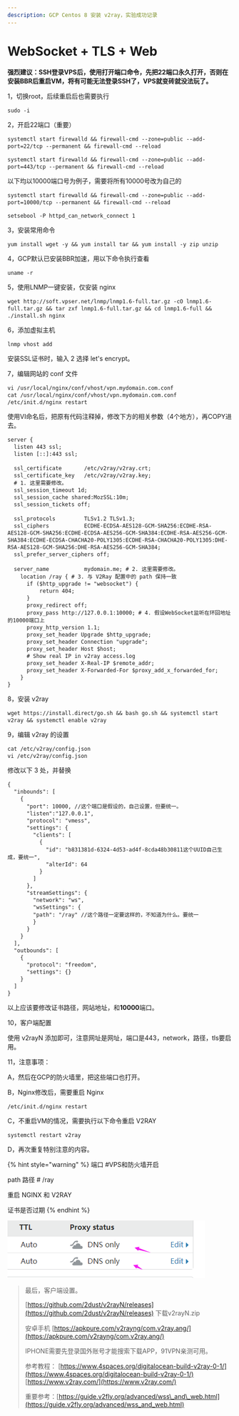 ```yaml
---
description: GCP Centos 8 安装 v2ray，实验成功记录
---
```


# WebSocket + TLS + Web

**强烈建议：SSH登录VPS后，使用打开端口命令，先把22端口永久打开，否则在安装BBR后重启VM，将有可能无法登录SSH了，VPS就变砖就没法玩了。**

1，切换root，后续重启后也需要执行

```text
sudo -i
```

2，开启22端口（重要）

```text
systemctl start firewalld && firewall-cmd --zone=public --add-port=22/tcp --permanent && firewall-cmd --reload
```

```text
systemctl start firewalld && firewall-cmd --zone=public --add-port=443/tcp --permanent && firewall-cmd --reload
```

以下均以10000端口号为例子，需要将所有10000号改为自己的

```text
systemctl start firewalld && firewall-cmd --zone=public --add-port=10000/tcp --permanent && firewall-cmd --reload
```

```text
setsebool -P httpd_can_network_connect 1
```

3，安装常用命令

```text
yum install wget -y && yum install tar && yum install -y zip unzip
```

4，GCP默认已安装BBR加速，用以下命令执行查看

```text
uname -r
```

5，使用LNMP一键安装，仅安装 nginx

```text
wget http://soft.vpser.net/lnmp/lnmp1.6-full.tar.gz -cO lnmp1.6-full.tar.gz && tar zxf lnmp1.6-full.tar.gz && cd lnmp1.6-full && ./install.sh nginx
```

6，添加虚拟主机

```text
lnmp vhost add
```

安装SSL证书时，输入 2 选择 let's encrypt。

7，编辑网站的 conf 文件

```text
vi /usr/local/nginx/conf/vhost/vpn.mydomain.com.conf
cat /usr/local/nginx/conf/vhost/vpn.mydomain.com.conf
/etc/init.d/nginx restart
```

使用VI命名后，把原有代码注释掉，修改下方的相关参数（4个地方），再COPY进去。

```text
server {
  listen 443 ssl;
  listen [::]:443 ssl;
  
  ssl_certificate       /etc/v2ray/v2ray.crt;
  ssl_certificate_key   /etc/v2ray/v2ray.key;
  # 1. 这里需要修改。
  ssl_session_timeout 1d;
  ssl_session_cache shared:MozSSL:10m;
  ssl_session_tickets off;
  
  ssl_protocols         TLSv1.2 TLSv1.3;
  ssl_ciphers           ECDHE-ECDSA-AES128-GCM-SHA256:ECDHE-RSA-AES128-GCM-SHA256:ECDHE-ECDSA-AES256-GCM-SHA384:ECDHE-RSA-AES256-GCM-SHA384:ECDHE-ECDSA-CHACHA20-POLY1305:ECDHE-RSA-CHACHA20-POLY1305:DHE-RSA-AES128-GCM-SHA256:DHE-RSA-AES256-GCM-SHA384;
  ssl_prefer_server_ciphers off;
  
  server_name           mydomain.me; # 2. 这里需要修改。
    location /ray { # 3. 与 V2Ray 配置中的 path 保持一致
      if ($http_upgrade != "websocket") { 
          return 404;
      }
      proxy_redirect off;
      proxy_pass http://127.0.0.1:10000; # 4. 假设WebSocket监听在环回地址的10000端口上
      proxy_http_version 1.1;
      proxy_set_header Upgrade $http_upgrade;
      proxy_set_header Connection "upgrade";
      proxy_set_header Host $host;
      # Show real IP in v2ray access.log
      proxy_set_header X-Real-IP $remote_addr;
      proxy_set_header X-Forwarded-For $proxy_add_x_forwarded_for;
    }
}
```

8，安装 v2ray 

```text
wget https://install.direct/go.sh && bash go.sh && systemctl start v2ray && systemctl enable v2ray
```

9，编辑 v2ray 的设置

```text
cat /etc/v2ray/config.json
vi /etc/v2ray/config.json
```

修改以下 3 处，并替换

```text
{
  "inbounds": [
    {
      "port": 10000, //这个端口是假设的，自己设置，但要统一。
      "listen":"127.0.0.1",
      "protocol": "vmess",
      "settings": {
        "clients": [
          {
            "id": "b831381d-6324-4d53-ad4f-8cda48b30811这个UUID自己生成，要统一",
            "alterId": 64
          }
        ]
      },
      "streamSettings": {
        "network": "ws",
        "wsSettings": {
        "path": "/ray" //这个路径一定要这样的，不知道为什么。要统一
        }
      }
    }
  ],
  "outbounds": [
    {
      "protocol": "freedom",
      "settings": {}
    }
  ]
}
```

以上应该要修改证书路径，网站地址，和**10000**端口。

10，客户端配置

使用 v2rayN 添加即可，注意网址是网址，端口是443，network，路径，tls要启用。

11，注意事项：

A，然后在GCP的防火墙里，把这些端口也打开。

B，Nginx修改后，需要重启 Nginx

```text
/etc/init.d/nginx restart
```

C，不重启VM的情况，需要执行以下命令重启 V2RAY

```text
systemctl restart v2ray
```

D，再次重复特别注意的内容。

{% hint style="warning" %}
端口 \#VPS和防火墙开启

path 路径 \# /ray 

重启 NGINX 和 V2RAY

证书是否过期
{% endhint %}

![CLOUDFLARE&#x53EA;&#x80FD;&#x4F7F;&#x7528;DNS ONLY&#xFF1F;&#x5426;&#x5219;&#x624B;&#x673A;&#x65E0;&#x6CD5;&#x4F7F;&#x7528;](../.gitbook/assets/image%20%285%29.png)

> 最后，客户端设置。
>
> [https://github.com/2dust/v2rayN/releases](https://github.com/2dust/v2rayN/releases) 下载v2rayN.zip
>
> 安卓手机 [https://apkpure.com/v2rayng/com.v2ray.ang/](https://apkpure.com/v2rayng/com.v2ray.ang/)
>
> IPHONE需要先登录国外账号才能搜索下载APP，91VPN亲测可用。
>
> 参考教程： [https://www.4spaces.org/digitalocean-build-v2ray-0-1/](https://www.4spaces.org/digitalocean-build-v2ray-0-1/) [https://www.v2ray.com/](https://www.v2ray.com/)
>
> 重要参考：[https://guide.v2fly.org/advanced/wss\_and\_web.html](https://guide.v2fly.org/advanced/wss_and_web.html)

